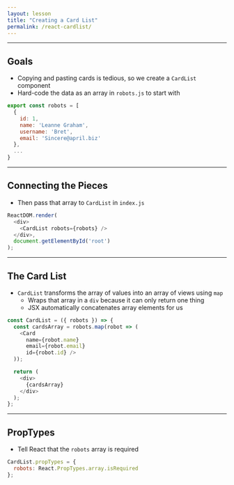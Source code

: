 ```yaml
---
layout: lesson
title: "Creating a Card List"
permalink: /react-cardlist/
---
```


---
## Goals

- Copying and pasting cards is tedious, so we create a `CardList` component
- Hard-code the data as an array in `robots.js` to start with

```js
export const robots = [
  {
    id: 1,
    name: 'Leanne Graham',
    username: 'Bret',
    email: 'Sincere@april.biz'
  },
  ...
}
```

---
## Connecting the Pieces

- Then pass that array to `CardList` in `index.js`

```js
ReactDOM.render(
  <div>
    <CardList robots={robots} />
  </div>,
  document.getElementById('root')
);
```

---
## The Card List

- `CardList` transforms the array of values into an array of views using `map`
  - Wraps that array in a `div` because it can only return one thing
  - JSX automatically concatenates array elements for us

```js
const CardList = ({ robots }) => {
  const cardsArray = robots.map(robot => (
    <Card
      name={robot.name}
      email={robot.email}
      id={robot.id} />
  ));

  return (
    <div>
      {cardsArray}
    </div>
  );
};
```

---
## PropTypes

- Tell React that the `robots` array is required

```js
CardList.propTypes = {
  robots: React.PropTypes.array.isRequired
};
```
